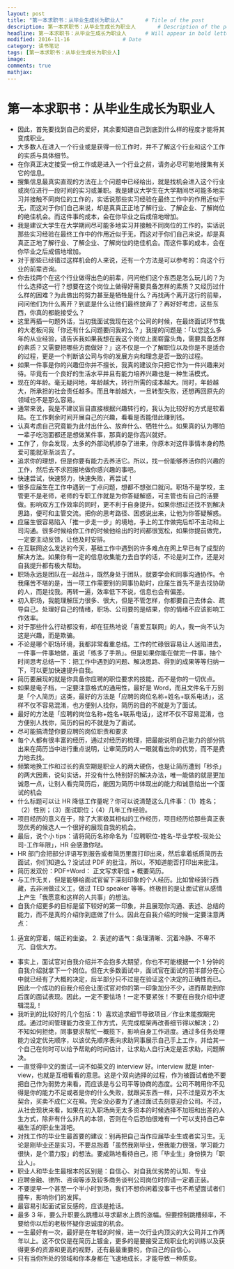 ```yaml
---
layout: post
title: "第一本求职书：从毕业生成长为职业人"       # Title of the post
description: 第一本求职书：从毕业生成长为职业人       # Description of the post, used for Facebook Opengraph & Twitter
headline: 第一本求职书：从毕业生成长为职业人      # Will appear in bold letters on top of the post
modified: 2016-11-16                 # Date
category: 读书笔记
tags: [第一本求职书：从毕业生成长为职业人]
image:
comments: true
mathjax:
---
```


# 第一本求职书：从毕业生成长为职业人

- 因此，首先要找到自己的爱好，其余要知道自己到底到什么样的程度才能将其变成职业。
- 大多数人在进入一个行业或是获得一份工作时，并不了解这个行业和这个工作的实质与具体细节。
- 在你真正决定接受一份工作或是进入一个行业之前，请务必尽可能地搜集有关它的信息。
- 搜集信息最真实直观的方法在上个问题中已经给出，就是找机会进入这个行业或岗位进行一段时间的实习或兼职。我是建议大学生在大学期间尽可能多地实习并接触不同岗位的工作的，实话说那些实习经验在最终工作中的作用近似于无，而这对于你们自己来说，却是真真正正地了解行业、了解企业、了解岗位的绝佳机会。而这件事的成本，会在你毕业之后成倍地增加。
- 我是建议大学生在大学期间尽可能多地实习并接触不同岗位的工作的，实话说那些实习经验在最终工作中的作用近似于无，而这对于你们自己来说，却是真真正正地了解行业、了解企业、了解岗位的绝佳机会。而这件事的成本，会在你毕业之后成倍地增加。
- 对于那些已经错过这样机会的人来说，还有一个方法是可以参考的：向这个行业的前辈咨询。
- 你去找两个在这个行业做得出色的前辈，问问他们这个东西是怎么玩儿的？为什么选择这一行？想要在这个岗位上做得好需要具备怎样的素质？又经历过什么样的困难？为此做出的努力甚至是牺牲是什么？再找两个离开这行的前辈，问问他们为什么离开？到底是什么让他们最终放弃了？再好好考虑，这些东西，你真的都能接受么？
- 这里再插一句题外话，当初我面试我现在这个公司的时候，在最终面试环节我的大老板问我「你还有什么问题要问我的么？」我提的问题是：「以您这么多年的从业经验，请告诉我如果我想在我这个岗位上面崭露头角，需要具备怎样的素质？又需要把哪些方面做好？」这不仅是一个了解职位以及你是不是适合的过程，更是一个判断该公司与你的发展方向和理念是否一致的过程。
- 如果一件事是你的兴趣但你并不擅长，我真的建议你只把它作为一件兴趣来对待。毕竟有一个良好的生活水平并且有能力培养兴趣也是一种生活模式。
- 现在的年龄。毫无疑问地，年龄越大，转行所需的成本越大。同时，年龄越大，所承担的社会责任越多。而且年龄越大，一旦转型失败，还想再回原先的领域也不是那么容易。
- 通常来说，我是不建议盲目直接根据兴趣转行的，我认为比较好的方式是软着陆。在工作剩余时间开展自己的兴趣，看看是否能借此赚到钱。
- 认真考虑自己究竟能为此付出什么、放弃什么、牺牲什么。如果真的认为哪怕一辈子吃泡面都还是想做某件事，那真的是你高兴就好。
- 工作了，你会发现，太多的外部动机掺杂了进来，你原本对这件事情本身的热爱可能就渐渐淡去了。
- 追求你的理想，但是你要有能力去养活它。所以，找一份能够养活你的兴趣的工作，然后去不求回报地做你感兴趣的事吧。
- 快速尝试，快速努力，快速失败，再尝试！
- 很多应届生在工作中遇到一丁点问题，想都不想张口就问。职场不是学校，主管更不是老师，老师的专职工作就是为你答疑解惑，可主管也有自己的活要做。影响双方工作效率的同时，更不利于自身提升。如果你想过还找不到解决思路，便可和主管交流。把你的思考路径、困惑说出来，让他为你答疑解惑。
- 应届生很容易陷入「推一步走一步」的境地，手上的工作做完后却不主动和上司沟通。很多时候给你工作的时候他给出的时间都很宽松，如果你提前做完，一定要主动反馈，让他及时安排。
- 在互联网这么发达的今天，基础工作中遇到的许多难点在网上早已有了成型的解决方法。如果你有一定的信息收集能力去自学的话，不论是对工作，还是对自我提升都有极大帮助。
- 职场永远是团队在一起战斗，既然身处于团队，就要学会和同事沟通协作。令我痛苦不堪的是，当一项工作需要别的同事协助时，应届生首先不是去找协助的人，而是找我。再转一遍，效率低下不说，信息也会有偏差。
- 初入职场，我能理解压力很多、很大，但是不管怎样，你都要自己去体会、疏导自己。处理好自己的情绪，职场、公司要的是结果，你的情绪不应该影响工作效率。
- 对于那些什么行动都没有，却在狂热地说「喜爱互联网」的人，我一向不认为这是兴趣，而是欺骗。
- 不论是哪个职场环境，我都非常看重总结。工作的忙碌很容易让人迷陷进去，一件事一件事地做，虽说「练多了手熟」。但是如果你能在做完一件事，抽个时间思考总结一下：把工作中遇到的问题、解决思路、得到的成果等等归纳一下，可以更加快速提升自我。
- 简历要展现的就是你具备你应聘的职位要求的技能，而不是你的一切优点。
- 如果是电子档，一定要注意格式的通用性，最好是 Word，而且文件名千万别是「个人简历」这类，最好的方法是「应聘的岗位名称+姓名+联系电话」，这样不仅不容易混淆，也方便别人找你，简历的目的不就是为了面试。
- 最好的方法是「应聘的岗位名称+姓名+联系电话」，这样不仅不容易混淆，也方便别人找你，简历的目的不就是为了面试。
- 尽可能搞清楚你要应聘的岗位职责和要求
- 每个人都有很丰富的经历，通过对经历的梳理，把最能说明自己能力的部分挑出来在简历当中进行重点说明，让审简历的人一眼就看出你的优势，而不是费力地去找。
- 频繁地换工作和过长的真空期是职业人的两大硬伤，也是让简历遭到「秒杀」的两大因素，说句实话，并没有什么特别好的解决办法，唯一能做的就是更加诚恳一点，让别人看完简历后，能因为简历中体现出的能力和诚意给出一个面试的机会
- 什么标题可以让 HR 降低工作量呢？你可以说清楚这么几件事：（1）姓名；（2）性别；（3）面试职位；（4）几年工作经验。
- 项目经历的意义在于，除了大家极其相似的工作经历，项目经历给那些真正表现优秀的候选人一个很好的展现自我的机会。
- 最后，说个小 tips：请将简历名称命名为「应聘职位-姓名-毕业学校-现处公司-工作年限」，HR 会感激你哒。
- HR 部门会把部分评语写到报告或者简历里面打印出来，然后拿着纸质简历去面试，你们知道么？没试过 PDF 的批注，所以，不知道能否打印出来批注。
- 简历发双份：PDF+Word： 正文写求职信 + 概要简历。
- 与工作无关，但是能够给面试官留下深刻印象的个人经历。比如曾经骑行西藏，去非洲做过义工，做过 TED speaker 等等。终极目的是让面试官从感情上产生「我愿意和这样的人共事」的想法。
- 自我介绍更多的目标是留下较好的第一印象，并且展现你沟通、表述、总结的能力，而不是真的介绍你到底做了什么。因此在自我介绍的时候一定要注意两点：
1. 适宜的穿着，端正的坐姿。 2. 表述的语气：条理清晰、沉着冷静、不卑不亢、自信大方。
- 事实上，面试官对自我介绍并不会抱多大期望，你也不可能根据一个 1 分钟的自我介绍就拿下一个岗位。但在大多数面试中，面试官在面试的前半部分在心中就已经有了大概的决定，后半部分只不过是在验证这个决定的正确性而已。因此一个成功的自我介绍会让面试官对你的第一印象加分不少，进而帮助到你后面的面试表现。因此，一定不要怯场！一定不要紧张！不要在自我介绍中逻辑混乱！
- 我听到的比较好的几个包括：1）喜欢追求细节导致项目／作业未能按期完成。通过时间管理能力改变工作方式，先完成框架再改善细节得以解决；2）不知如何拒绝，同事要求帮忙一概揽下，影响自身工作进度。通过多任务处理能力设定优先顺序，以该优先顺序表向求助同事展示自己手上工作，并给其一个自己在何时可以给予帮助的时间估计，让求助人自行决定是否求助，问题解决。
- 一直觉得中文的面试一词不如英文的 interview 好。interview 就是 inter-view，也就是互相看看的意思。这是个双向选择的过程，作为被面试者绝不要把自己作为弱势方来看，而应该是与公司平等协商的态度。公司不聘用你不见得是你的能力不足或者是你的什么失败，就跟买东西一样，只不过是双方不太契合，买卖不成仁义在嘛。完全没必要为了通过面试去刻意迎合公司。不过，从社会现状来看，如果在初入职场尚无太多资本的时候选择不加班和出差的人生方式，除非有什么非凡的本领，否则在今后恐怕很难有一个可以支持自己幸福生活的职业生涯吧。
- 对找工作的毕业生最首要的建议：别再把自己当作应届毕业生或者实习生。无论是刚毕业还是实习，不要总抱着「虽然我刚毕业，但我能力很强，学习能力很快，是个潜力股」的想法。要成熟地看待自己，把「毕业生」身份换为「职业人」。
- 职业人和毕业生最根本的区别是：自信心、对自我优劣势的认知、专业
- 应聘金融、律所、咨询等涉及较多商务谈判公司岗位时的请一定着正装。
- 不要提早一个甚至一个半小时到场，我们不想你闲着没事干也不希望面试者们撞车，影响你们的发挥。
- 最容易引起面试官反感的，应该是抢话。
- 最多 3 年，要么升职要么跳槽以寻求薪水上质的涨幅。但要控制跳槽频率，不要给你以后的老板怀疑你忠诚度的机会。
- 一生最好有一次，最好是在年轻的时候，进一次行业内顶尖的大公司并工作两年以上。这不仅仅是在简历上镀金，更多的是要接受正规职业化的训练以及获得更多的资源和更高的视野，还有最最重要的，你自己的自信心。
- 只有当你所处的领域和你本身都在飞速地成长，才能导致一种质变。
